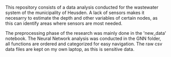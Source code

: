 This repository consists of a data analysis conducted for the wastewater system of the municipality of Heusden. A lack of sensors makes it necesarry to estimate the depth and other variables of certain nodes, as this can identify areas where sensors are most needed.

The preprocessing phase of the research was mainly done in the 'new\_data' notebook. 
The Neural Network analysis was conducted in the GNN folder, all functions are ordered and categorized for easy navigation.
The raw csv data files are kept on my own laptop, as this is sensitive data.